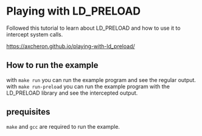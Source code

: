 # Playing with LD_PRELOAD

Followed this tutorial to learn about LD_PRELOAD and how to use it to intercept system calls.

https://axcheron.github.io/playing-with-ld_preload/

## How to run the example

with `make run` you can run the example program and see the regular output.
with `make run-preload` you can run the example program with the LD_PRELOAD library and see the intercepted output.

## prequisites
`make` and `gcc` are required to run the example.






